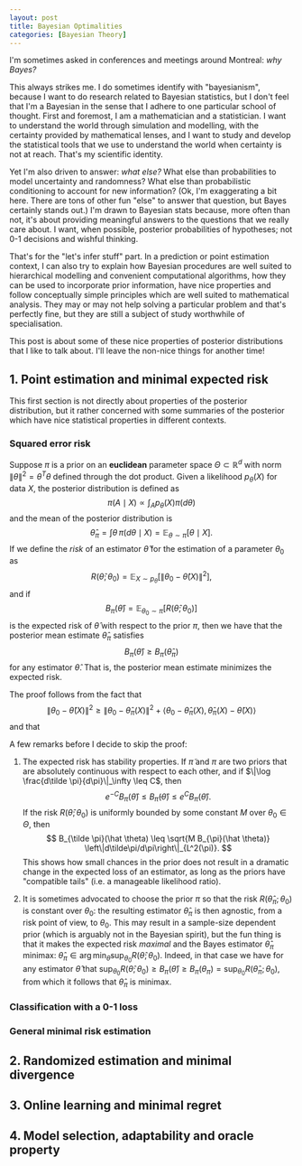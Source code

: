 ```yaml
---
layout: post
title: Bayesian Optimalities
categories: [Bayesian Theory]
---
```


I'm sometimes asked in conferences and meetings around Montreal: *why Bayes?* 

This always strikes me. I do sometimes identify with "bayesianism", because I want to do research related to Bayesian statistics, but I don't feel that I'm a Bayesian in the sense that I adhere to one particular school of thought. First and foremost, I am a mathematician and a statistician. I want to understand the world through simulation and modelling, with the certainty provided by mathematical lenses, and I want to study and develop the statistical tools that we use to understand the world when certainty is not at reach. That's my scientific identity.

Yet I'm also driven to answer: *what else?* What else than probabilities to model uncertainty and randomness? What else than probabilistic conditioning to account for new information? (Ok, I'm exaggerating a bit here. There are tons of other fun "else" to answer that question, but Bayes certainly stands out.) I'm drawn to Bayesian stats because, more often than not, it's about providing meaningful answers to the questions that we really care about. I want, when possible, posterior probabilities of hypotheses; not 0-1 decisions and wishful thinking.

That's for the "let's infer stuff" part. In a prediction or point estimation context, I can also try to explain how Bayesian procedures are well suited to hierarchical modelling and convenient computational algorithms, how they can be used to incorporate prior information, have nice properties and follow conceptually simple principles which are well suited to mathematical analysis. They may or may not help solving a particular problem and that's perfectly fine, but they are still a subject of study worthwhile of specialisation.

This post is about some of these nice properties of posterior distributions that I like to talk about. I'll leave the non-nice things for another time!

## 1. Point estimation and minimal expected risk

This first section is not directly about properties of the posterior distribution, but it rather concerned with some summaries of the posterior which have nice statistical properties in different contexts.

### Squared error risk

Suppose $\pi$ is a prior on an **euclidean** parameter space $\Theta \subset \mathbb{R}^d$ with norm $\|\theta\|^2 = \theta^T \theta$ defined through the dot product. Given a likelihood $p_\theta(X)$ for data $X$, the posterior distribution is defined as
$$
\pi(A \mid X) \propto \int_A p_\theta(X) \pi(d\theta)
$$
and the mean of the posterior distribution is
$$
\hat \theta_{\pi} = \int \theta \,\pi(d\theta \mid X) = \mathbb{E}_{\theta \sim \pi}[\theta \mid X].
$$
If we define the *risk* of an estimator $\hat \theta$ for the estimation of a parameter $\theta_0$ as
$$
R(\hat \theta; \theta_0) = \mathbb{E}_{X \sim p_\theta}[\|\theta_0 - \hat \theta(X)\|^2],
$$
and if 
$$
B_\pi(\hat \theta) = \mathbb{E}_{\theta_0 \sim \pi}[R(\hat \theta; \theta_0)]
$$
is the expected risk of $\hat \theta$ with respect to the prior $\pi$, then we have that the posterior mean estimate $\hat \theta_{\pi}$ satisfies
$$
B_\pi(\hat \theta) \geq B_\pi(\hat \theta_\pi)
$$
for any estimator $\hat \theta$. That is, the posterior mean estimate minimizes the expected risk.

The proof follows from the fact that
$$
\| \theta_0 - \hat \theta(X) \|^2 \geq \|\theta_0 - \hat \theta_\pi(X) \|^2 + \langle \theta_0 - \hat \theta_\pi(X), \hat \theta_\pi(X) - \hat \theta(X)\rangle
$$
and that 

A few remarks before I decide to skip the proof:

1. The expected risk has stability properties. If $\tilde \pi$ and $\pi$ are two priors that are absolutely continuous with respect to each other, and if $\|\log \frac{d\tilde \pi}{d\pi}\|_\infty \leq C$, then
   $$
   e^{-C}B_\pi(\hat\theta) \leq B_{\tilde \pi}(\hat \theta) \leq e^C B_{\pi}(\hat \theta).
   $$
   If the risk $R(\hat \theta; \theta_0)$ is uniformly bounded by some constant $M$ over $\theta_0\in \Theta$, then
   $$
   B_{\tilde \pi}(\hat \theta) \leq \sqrt{M B_{\pi}(\hat \theta)} \left\|d\tilde\pi/d\pi\right\|_{L^2(\pi)}.
   $$
   This shows how small chances in the prior does not result in a dramatic change in the expected loss of an estimator, as long as the priors have "compatible tails" (i.e. a manageable likelihood ratio).

2. It is sometimes advocated to choose the prior $\pi$ so that the risk $R(\hat \theta_\pi; \theta_0)$ is constant over $\theta_0$: the resulting estimator $\hat \theta_\pi$ is then agnostic, from a risk point of view, to $\theta_0$. This may result in a sample-size dependent prior (which is arguably not in the Bayesian spirit), but the fun thing is that it makes the expected risk *maximal* and the Bayes estimator $\hat \theta_\pi$ minimax: $\hat \theta_\pi \in \arg\min _ {\hat\theta} \sup _ {\theta_0}R(\hat \theta;\theta_0)$. Indeed, in that case we have for any estimator $\hat \theta$ that $\sup_{\theta_0} R(\hat \theta; \theta_0) \geq B_\pi(\hat \theta) \geq B_\pi(\theta_\pi) = \sup_{\theta_0}R(\hat \theta_\pi;\theta_0)$, from which it follows that $\hat \theta_\pi$ is minimax.

### Classification with a 0-1 loss



### General minimal risk estimation

## 2. Randomized estimation and minimal divergence



## 3. Online learning and minimal regret



## 4. Model selection, adaptability and oracle property






